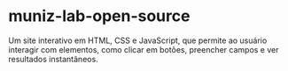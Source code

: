 # muniz-lab-open-source
Um site interativo em HTML, CSS e JavaScript, que permite ao usuário interagir com elementos, como clicar em botões, preencher campos e ver resultados instantâneos.
